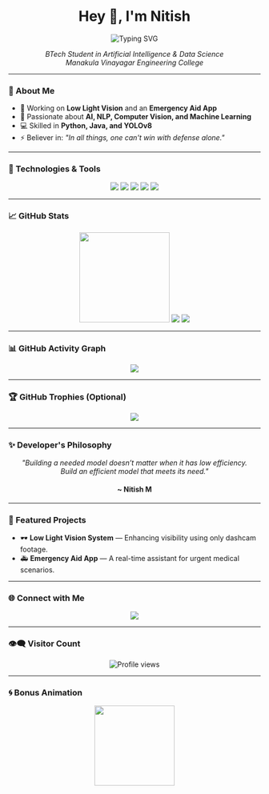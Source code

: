 <h1 align="center">
  Hey 👋, I'm Nitish
</h1>

<p align="center">
  <img src="https://readme-typing-svg.herokuapp.com?font=Fira+Code&weight=600&pause=1000&color=00F7FF&width=535&lines=BTech+Artificial+Intelligence+%26+Data+Science+Student;{AI+%7C+NLP+%7C+CV+%7C+ML}+%7C+Enthusiast;Coding+the+future%2C+one+model+at+a+time" alt="Typing SVG" />
</p>

<p align="center">
  <em>BTech Student in Artificial Intelligence & Data Science</em><br>
  <em>Manakula Vinayagar Engineering College</em>
</p>

---

### 🧠 About Me

- 🔭 Working on **Low Light Vision** and an **Emergency Aid App**
- 🤖 Passionate about **AI, NLP, Computer Vision, and Machine Learning**
- 💻 Skilled in **Python, Java, and YOLOv8**
- ⚡ Believer in: *"In all things, one can't win with defense alone."*

---

### 🚀 Technologies & Tools

<p align="center">
  <img src="https://img.shields.io/badge/Python-3776AB?style=for-the-badge&logo=python&logoColor=white"/>
  <img src="https://img.shields.io/badge/Java-007396?style=for-the-badge&logo=java&logoColor=white"/>
  <img src="https://img.shields.io/badge/YOLOv8-00BFFF?style=for-the-badge"/>
  <img src="https://img.shields.io/badge/NLP-%23FF6F61?style=for-the-badge"/>
  <img src="https://img.shields.io/badge/Computer%20Vision-%239B59B6?style=for-the-badge"/>
</p>

---

### 📈 GitHub Stats

<p align="center">
  <img src="https://github-readme-stats.vercel.app/api?username=NitishM&show_icons=true&theme=tokyonight" height="180"/>
  <img src="https://github-readme-streak-stats.herokuapp.com/?user=NitishM&theme=tokyonight"/>
  <img src="https://github-readme-stats.vercel.app/api/top-langs/?username=NitishM&layout=compact&theme=tokyonight"/>
</p>

---

### 📊 GitHub Activity Graph

<p align="center">
  <img src="https://github-readme-activity-graph.vercel.app/graph?username=NitishM&theme=tokyo-night&hide_border=true&area=true"/>
</p>

---

### 🏆 GitHub Trophies (Optional)

<p align="center">
  <img src="https://github-profile-trophy.vercel.app/?username=NitishM&theme=tokyonight&no-bg=true&no-frame=true" />
</p>

---

### ✨ Developer's Philosophy

<p align="center">
  <em>
    "Building a needed model doesn’t matter when it has low efficiency.<br>
    Build an efficient model that meets its need."
  </em>
</p>

<h4 align="center">~ Nitish M</h4>

---

### 🧪 Featured Projects

- 🕶️ **Low Light Vision System** — Enhancing visibility using only dashcam footage.
- 🚑 **Emergency Aid App** — A real-time assistant for urgent medical scenarios.

---

### 🌐 Connect with Me

<!-- Replace # with actual links later -->
<p align="center">
  <a href="https://www.linkedin.com/in/nitish-m-2b75a1316/"><img src="https://img.shields.io/badge/LinkedIn-Connect-blue?style=for-the-badge&logo=linkedin" /></a>
  
</p>

---

### 👁️‍🗨️ Visitor Count

<p align="center">
  <img src="https://komarev.com/ghpvc/?username=NitishM&style=flat-square&color=blue" alt="Profile views"/>
</p>

---

### 🌀 Bonus Animation

<p align="center">
  <img src="https://media.giphy.com/media/qgQUggAC3Pfv687qPC/giphy.gif" height="160" />
</p>
